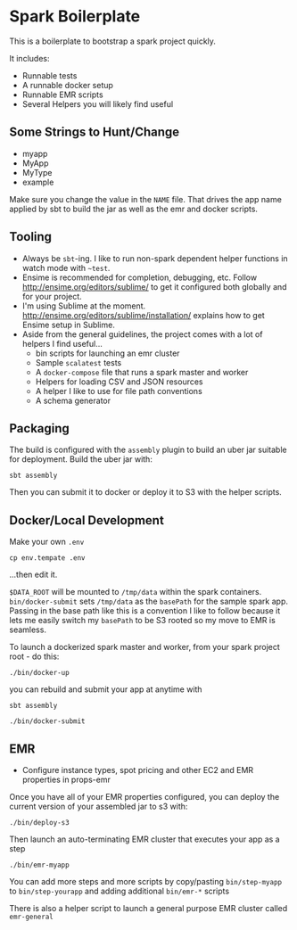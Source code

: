 # Spark Boilerplate

This is a boilerplate to bootstrap a spark project quickly.

It includes:

* Runnable tests
* A runnable docker setup
* Runnable EMR scripts
* Several Helpers you will likely find useful

## Some Strings to Hunt/Change

* myapp
* MyApp
* MyType
* example

Make sure you change the value in the `NAME` file. That drives the app name applied by sbt to build the jar as well as the emr and docker scripts.

## Tooling

* Always be `sbt`-ing. I like to run non-spark dependent helper functions in watch mode with `~test`.
* Ensime is recommended for completion, debugging, etc. Follow http://ensime.org/editors/sublime/ to get it configured both globally and for your project.
* I'm using Sublime at the moment. http://ensime.org/editors/sublime/installation/ explains how to get Ensime setup in Sublime.
* Aside from the general guidelines, the project comes with a lot of helpers I find useful...
  * bin scripts for launching an emr cluster
  * Sample `scalatest` tests
  * A `docker-compose` file that runs a spark master and worker
  * Helpers for loading CSV and JSON resources
  * A helper I like to use for file path conventions
  * A schema generator

## Packaging

The build is configured with the `assembly` plugin to build an uber jar suitable for deployment. Build the uber jar with:

```
sbt assembly
```

Then you can submit it to docker or deploy it to S3 with the helper scripts.

## Docker/Local Development

Make your own `.env`

```
cp env.tempate .env
```

...then edit it.

`$DATA_ROOT` will be mounted to `/tmp/data` within the spark containers. `bin/docker-submit` sets `/tmp/data` as the `basePath` for the sample spark app. Passing in the base path like this is a convention I like to follow because it lets me easily switch my `basePath` to be S3 rooted so my move to EMR is seamless.

To launch a dockerized spark master and worker, from your spark project root - do this:

```
./bin/docker-up
```

you can rebuild and submit your app at anytime with

```
sbt assembly

./bin/docker-submit
```

## EMR

* Configure instance types, spot pricing and other EC2 and EMR properties in props-emr

Once you have all of your EMR properties configured, you can deploy the current version of your assembled jar to s3 with:

```
./bin/deploy-s3
```

Then launch an auto-terminating EMR cluster that executes your app as a step

```
./bin/emr-myapp
```

You can add more steps and more scripts by copy/pasting `bin/step-myapp` to `bin/step-yourapp` and adding additional `bin/emr-*` scripts

There is also a helper script to launch a general purpose EMR cluster called `emr-general`


